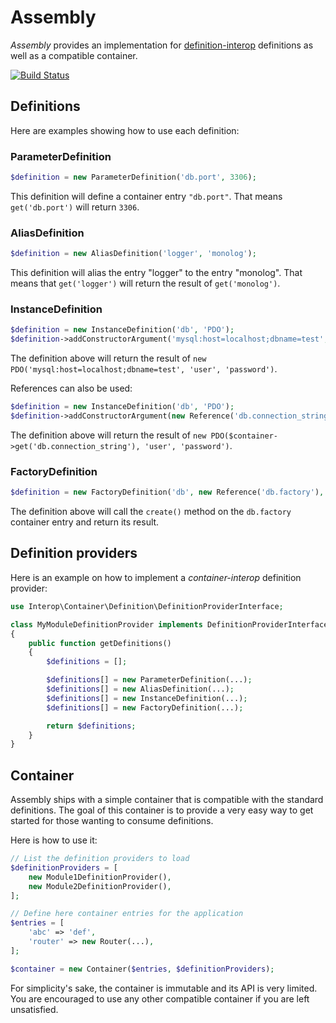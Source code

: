 # Assembly

*Assembly* provides an implementation for [definition-interop](https://github.com/container-interop/definition-interop) definitions as well as a compatible container.

[![Build Status](https://travis-ci.org/mnapoli/assembly.svg?branch=master)](https://travis-ci.org/mnapoli/assembly)

## Definitions

Here are examples showing how to use each definition:

### ParameterDefinition

```php
$definition = new ParameterDefinition('db.port', 3306);
```

This definition will define a container entry `"db.port"`. That means `get('db.port')` will return `3306`.

### AliasDefinition

```php
$definition = new AliasDefinition('logger', 'monolog');
```

This definition will alias the entry "logger" to the entry "monolog". That means that `get('logger')` will return the result of `get('monolog')`.

### InstanceDefinition

```php
$definition = new InstanceDefinition('db', 'PDO');
$definition->addConstructorArgument('mysql:host=localhost;dbname=test', 'user', 'password');
```

The definition above will return the result of `new PDO('mysql:host=localhost;dbname=test', 'user', 'password')`.

References can also be used:

```php
$definition = new InstanceDefinition('db', 'PDO');
$definition->addConstructorArgument(new Reference('db.connection_string'), 'user', 'password');
```

The definition above will return the result of `new PDO($container->get('db.connection_string'), 'user', 'password')`.

### FactoryDefinition

```php
$definition = new FactoryDefinition('db', new Reference('db.factory'), 'create');
```

The definition above will call the `create()` method on the `db.factory` container entry and return its result.

## Definition providers

Here is an example on how to implement a *container-interop* definition provider:

```php
use Interop\Container\Definition\DefinitionProviderInterface;

class MyModuleDefinitionProvider implements DefinitionProviderInterface
{
    public function getDefinitions()
    {
        $definitions = [];

        $definitions[] = new ParameterDefinition(...);
        $definitions[] = new AliasDefinition(...);
        $definitions[] = new InstanceDefinition(...);
        $definitions[] = new FactoryDefinition(...);

        return $definitions;
    }
}
```

## Container

Assembly ships with a simple container that is compatible with the standard definitions. The goal of this container is to provide a very easy way to get started for those wanting to consume definitions.

Here is how to use it:

```php
// List the definition providers to load
$definitionProviders = [
    new Module1DefinitionProvider(),
    new Module2DefinitionProvider(),
];

// Define here container entries for the application
$entries = [
    'abc' => 'def',
    'router' => new Router(...),
];

$container = new Container($entries, $definitionProviders);
```

For simplicity's sake, the container is immutable and its API is very limited. You are encouraged to use any other compatible container if you are left unsatisfied.

